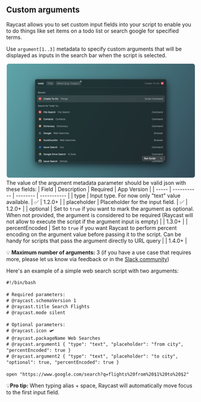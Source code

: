 ## Custom arguments

Raycast allows you to set custom input fields into your script to enable you to do things like set items on a todo list or search google for specified terms.


Use `argument[1..3]` metadata to specify custom arguments that will be displayed as inputs in the search bar when the script is selected.

![Custom arguments](./images/screenshots/custom-arguments.png)
 The value of the argument metadata parameter should be valid json with these fields:
| Field | Description | Required | App Version |
| ----- | ----------- | -------- | ----------- |
| type | Input type. For now only "text" value available. | ✅ | 1.2.0+ |
| placeholder | Placeholder for the input field. | ✅ | 1.2.0+ |
| optional | Set to `true` if you want to mark the argument as optional. When not provided, the argument is considered to be required (Raycast will not allow to execute the script if the argument input is empty) |   | 1.3.0+ |
| percentEncoded | Set to `true` if you want Raycast to perform percent encoding on the argument value before passing it to the script. Can be handy for scripts that pass the argument directly to URL query |   | 1.4.0+ |

💡 **Maximum number of arguments:** 3 (if you have a use case that requires more, please let us know via feedback or in the [Slack community](https://www.raycast.com/community))

Here's an example of a simple web search script with two arguments:

```
#!/bin/bash

# Required parameters:
# @raycast.schemaVersion 1
# @raycast.title Search Flights
# @raycast.mode silent

# Optional parameters:
# @raycast.icon 🛩
# @raycast.packageName Web Searches
# @raycast.argument1 { "type": "text", "placeholder": "from city", "percentEncoded": true }
# @raycast.argument2 { "type": "text", "placeholder": "to city", "optional": true, "percentEncoded": true }

open "https://www.google.com/search?q=flights%20from%20$1%20to%20$2"

```

💡**Pro tip:** When typing alias + space, Raycast will automatically move focus to the first input field.